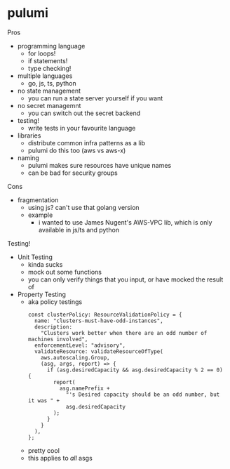 # pulumi


Pros
- programming language
  - for loops!
  - if statements!
  - type checking!
- multiple languages
  - go, js, ts, python
- no state management
  - you can run a state server yourself if you want
- no secret managemnt
  - you can switch out the secret backend
- testing!
  - write tests in your favourite language
- libraries
  - distribute common infra patterns as a lib
  - pulumi do this too (aws vs aws-x)
- naming
  - pulumi makes sure resources have unique names
  - can be bad for security groups


Cons
- fragmentation
  - using js? can't use that golang version
  - example
    - i wanted to use James Nugent's AWS-VPC lib, which is only available in js/ts and python



Testing!

- Unit Testing
  - kinda sucks
  - mock out some functions
  - you can only verify things that you input, or have mocked the result of
- Property Testing
  - aka policy testings
    ```
    const clusterPolicy: ResourceValidationPolicy = {
      name: "clusters-must-have-odd-instances",
      description:
        "Clusters work better when there are an odd number of machines involved",
      enforcementLevel: "advisory",
      validateResource: validateResourceOfType(
        aws.autoscaling.Group,
        (asg, args, report) => {
          if (asg.desiredCapacity && asg.desiredCapacity % 2 == 0) {
            report(
              asg.namePrefix +
                "'s Desired capacity should be an odd number, but it was " +
                asg.desiredCapacity
            );
          }
        }
      ),
    };
    ```
  - pretty cool
  - this applies to _all_ asgs

